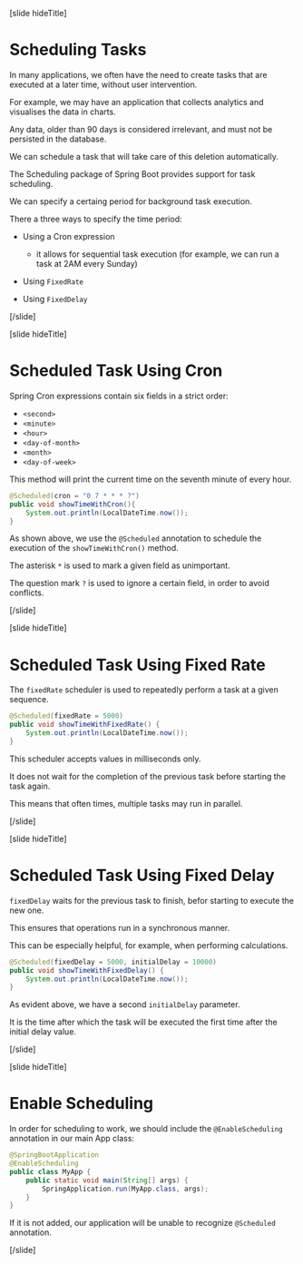 [slide hideTitle]

# Scheduling Tasks

In many applications, we often have the need to create tasks that are executed at a later time, without user intervention.

For example, we may have an application that collects analytics and visualises the data in charts.

Any data, older than 90 days is considered irrelevant, and must not be persisted in the database.

We can schedule a task that will take care of this deletion automatically.

The Scheduling package of Spring Boot provides support for task scheduling.

We can specify a certaing period for background task execution.

There a three ways to specify the time period:

- Using a Cron expression
  * it allows for sequential task execution (for example, we can run a task at 2AM every Sunday)
  
- Using `FixedRate`

- Using `FixedDelay`

[/slide]

[slide hideTitle]

# Scheduled Task Using Cron​

Spring Cron expressions contain six fields in a strict order:

- `<second>`
- `<minute>`
- `<hour>`
- `<day-of-month>`
- `<month>`
- `<day-of-week>`

This method will print the current time on the seventh minute of every hour.

```java
@Scheduled(cron = "0 7 * * * ?")​
public void showTimeWithCron(){​
    System.out.println(LocalDateTime.now());​
}​
```

As shown above, we use the `@Scheduled` annotation to schedule the execution of the `showTimeWithCron()` method.

The asterisk `*` is used to mark a given field as unimportant.

The question mark `?` is used to ignore a certain field, in order to avoid conflicts.

[/slide]

[slide hideTitle]

# Scheduled Task Using Fixed Rate

The `fixedRate` scheduler is used to repeatedly perform a task at a given sequence.

```java
@Scheduled(fixedRate = 5000)​
public void showTimeWithFixedRate() {​
    System.out.println(LocalDateTime.now());​
}​
```

This scheduler accepts values in milliseconds only.

It does not wait for the completion of the previous task before starting the task again.

This means that often times, multiple tasks may run in parallel.

[/slide]

[slide hideTitle]

# Scheduled Task Using Fixed Delay

`fixedDelay` waits for the previous task to finish, befor starting to execute the new one.

This ensures that operations run in a synchronous manner.

This can be especially helpful, for example, when performing calculations.

```java
@Scheduled(fixedDelay = 5000, initialDelay = 10000)​
public void showTimeWithFixedDelay() {​
    System.out.println(LocalDateTime.now());​
}​
```

As evident above, we have a second `initialDelay` parameter.

It is the time after which the task will be executed the first time after the initial delay value.

[/slide]

[slide hideTitle]

# Enable Scheduling

In order for scheduling to work, we should include the `@EnableScheduling` annotation in our main App class:

```java
@SpringBootApplication​
@EnableScheduling​
public class MyApp {​
    public static void main(String[] args) {​
        SpringApplication.run(MyApp.class, args); 
    } 
}​
```

If it is not added, our application will be unable to recognize `@Scheduled` annotation.

[/slide]